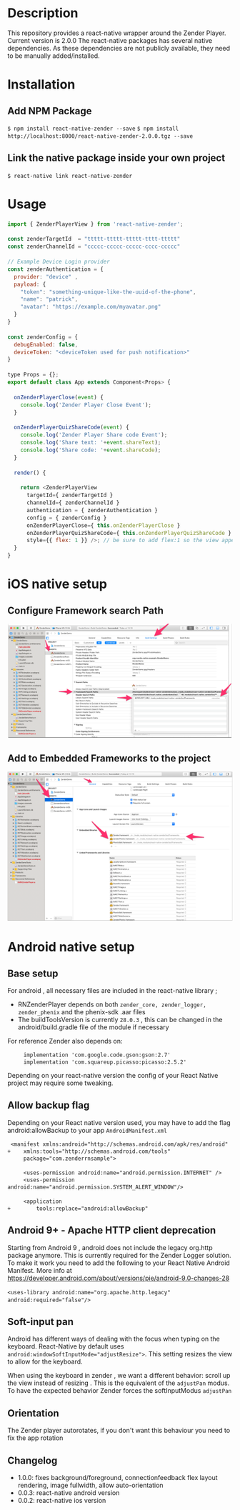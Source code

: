# Description

This repository provides a react-native wrapper around the Zender Player. Current version is 2.0.0
The react-native packages has several native dependencies. As these dependencies are not publicly available, they need to be manually added/installed.

# Installation
## Add NPM Package
`$ npm install react-native-zender --save`
`$ npm install http://localhost:8000/react-native-zender-2.0.0.tgz --save`

## Link the native package inside your own project

`$ react-native link react-native-zender`

# Usage
```javascript
import { ZenderPlayerView } from 'react-native-zender';

const zenderTargetId  = "ttttt-ttttt-ttttt-tttt-ttttt"
const zenderChannelId = "ccccc-ccccc-ccccc-cccc-ccccc"

// Example Device Login provider
const zenderAuthentication = {
  provider: "device" ,
  payload: {
    "token": "something-unique-like-the-uuid-of-the-phone",
    "name": "patrick",
    "avatar": "https://example.com/myavatar.png"
  }
}

const zenderConfig = {
  debugEnabled: false,
  deviceToken: "<deviceToken used for push notification>"
}

type Props = {};
export default class App extends Component<Props> {

  onZenderPlayerClose(event) {
    console.log('Zender Player Close Event');
  }

  onZenderPlayerQuizShareCode(event) {
    console.log('Zender Player Share code Event');
    console.log('Share text: '+event.shareText);
    console.log('Share code: '+event.shareCode);
  }

  render() {

    return <ZenderPlayerView
      targetId={ zenderTargetId }
      channelId={ zenderChannelId }
      authentication = { zenderAuthentication }
      config = { zenderConfig }
      onZenderPlayerClose={ this.onZenderPlayerClose }
      onZenderPlayerQuizShareCode={ this.onZenderPlayerQuizShareCode }
      style={{ flex: 1 }} />; // be sure to add flex:1 so the view appears full size
  }
}
```


# iOS native setup
## Configure Framework search Path

![Add Framework Search Path](docs/images/ios/framework-searchpath.png?raw=true "Add Framework Search Path")

## Add to Embedded Frameworks to the project

![Add to Embedded Frameworks](docs/images/ios/framework-embed.png?raw=true "Add to Embedded Frameworks")

# Android native setup
## Base setup
For android , all necessary files are included in the react-native library ; 

- RNZenderPlayer depends on both `zender_core, zender_logger, zender_phenix` and the phenix-sdk .aar files
- The buildToolsVersion is currently `28.0.3` , this can be changed in the android/build.gradle file of the module if necessary

For reference Zender also depends on:
```
     implementation 'com.google.code.gson:gson:2.7'
     implementation 'com.squareup.picasso:picasso:2.5.2'
```

Depending on your react-native version the config of your React Native project may require some tweaking.

## Allow backup flag
Depending on your React native version used, you may have to add the flag android:allowBackup to your app `AndroidManifest.xml`

```
 <manifest xmlns:android="http://schemas.android.com/apk/res/android"
+    xmlns:tools="http://schemas.android.com/tools"
     package="com.zenderrnsample">

     <uses-permission android:name="android.permission.INTERNET" />
     <uses-permission android:name="android.permission.SYSTEM_ALERT_WINDOW"/>

     <application
+        tools:replace="android:allowBackup"

```

## Android 9+ - Apache HTTP client deprecation
Starting from Android 9 , android does not include the legacy org.http package anymore. This is currently required for the Zender Logger solution.
To make it work you need to add the following to your React Native Android Manifest. More info at <https://developer.android.com/about/versions/pie/android-9.0-changes-28>


`<uses-library android:name="org.apache.http.legacy" android:required="false"/>`

## Soft-input pan
Android has different ways of dealing with the focus when typing on the keyboard.
React-Native by default uses `android:windowSoftInputMode="adjustResize">`. This setting resizes the view to allow for the keyboard.

When using the keyboard in zender , we want a different behavior: scroll up the view instead of resizing . This is the equivalent of the `adjustPan` modus.
To have the expected behavior Zender forces the softInputModus `adjustPan`

## Orientation
The Zender player autorotates, if you don't want this behaviour you need to fix the app rotation

## Changelog
- 1.0.0: fixes background/foreground, connectionfeedback flex layout rendering, image fullwidth, allow auto-orientation
- 0.0.3: react-native android version
- 0.0.2: react-native ios version
